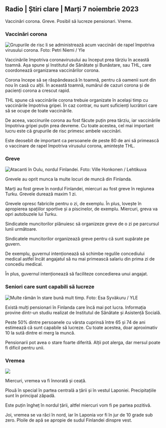 ## Radio \| Știri clare \| Marți 7 noiembrie 2023

Vaccinări corona. Greve. Posibil să lucreze pensionari. Vreme.

### Vaccinări corona

![Grupurile de risc li se administrează acum vaccinări de rapel împotriva virusului corona. Foto: Petri Niemi / Yle](https://images.cdn.yle.fi/image/upload/c_crop,h_2266,w_4027,x_0,y_0/ar_1.7777777777777777,c_fill,g_faces,h_675,w_r200./d_r200./d_1_1q_auto:eco/f_auto/fl_lossy/v1675253861/39-99789363046bc0166b4)

Vaccinările împotriva coronavirusului au început prea târziu în această toamnă. Așa spune și Institutul de Sănătate și Bunăstare, sau THL, care coordonează organizarea vaccinărilor corona.

Corona începe să se răspândească în toamnă, pentru că oamenii sunt din nou în casă cu alții. În această toamnă, numărul de cazuri corona și de pacienți corona a crescut rapid.

THL spune că vaccinările corona trebuie organizate în același timp cu vaccinările împotriva gripei. În caz contrar, nu sunt suficienți lucrători care să se ocupe de toate vaccinările.

De aceea, vaccinurile corona au fost făcute puțin prea târziu, iar vaccinările împotriva gripei puțin prea devreme. Cu toate acestea, cel mai important lucru este că grupurile de risc primesc ambele vaccinări.

Este deosebit de important ca persoanele de peste 80 de ani să primească o vaccinare de rapel împotriva virusului corona, amintește THL.

### Greve

![Atacanti în Oulu, nordul Finlandei. Foto: Ville Honkonen / Lehtikuva](https://images.cdn.yle.fi/image/upload/c_crop,h_2880,w_5120,x_0,y_533/ar_1.7777777777777777,c_fill,g_faces,h_6710,wd_1205.q_auto:eco/f_auto/fl_lossy/v1699368229/39-11968696549f7933eb81)

Grevele au oprit munca la multe locuri de muncă din Finlanda.

Marți au fost greve în nordul Finlandei, miercuri au fost greve în regiunea Turku. Grevele durează maxim 1 zi.

Grevele opresc fabricile pentru o zi, de exemplu. În plus, lovește în apropierea spațiilor sportive și a piscinelor, de exemplu. Miercuri, greva va opri autobuzele lui Turku.

Sindicatele muncitorilor plănuiesc să organizeze greve de o zi pe parcursul lunii următoare.

Sindicatele muncitorilor organizează greve pentru că sunt supărate pe guvern.

De exemplu, guvernul intenționează să schimbe regulile concediului medical astfel încât angajatul să nu mai primească salariu din prima zi de concediu medical.

În plus, guvernul intenționează să faciliteze concedierea unui angajat.

### Seniori care sunt capabili să lucreze

![Multe rămân în stare bună mult timp. Foto: Esa Syväkuru / YLE](https://images.cdn.yle.fi/image/upload/c_crop,h_3375,w_6000,x_0,y_47/ar_1.7777777777777777,c_fill,g_faces,h_6701,wd_r_1201.q_auto:eco/f_auto/fl_lossy/v1568642672/39-5915475d7f9625891ee)

Există mulți pensionari în Finlanda care încă mai pot lucra. Informația provine dintr-un studiu realizat de Institutul de Sănătate și Asistență Socială.

Peste 50% dintre persoanele cu vârsta cuprinsă între 65 și 74 de ani estimează că sunt capabile să lucreze. Cu toate acestea, doar aproximativ 10 la sută dintre ei merg la muncă.

Pensionarii pot avea o stare foarte diferită. Alții pot alerga, dar mersul poate fi dificil pentru unii.

### Vremea

![](https://images.cdn.yle.fi/image/upload/c_crop,h_1080,w_1919,x_0,y_0/ar_1.7777777777777777,c_fill,g_faces,h_675,w_1200/dpr_auto1eco.0/dpr_1eco:0/dpr_autof_auto/fl_lossy/v1699373925/39-1197270654a63406a4f5)

Miercuri, vremea va fi înnorată și ceață.

Plouă în special în partea centrală a țării și în vestul Laponiei. Precipitațiile sunt în principal zăpadă.

Este puțin îngheț în nordul țării, altfel miercuri vom fi pe partea pozitivă.

Joi, vremea se va răci în nord, iar în Laponia vor fi în jur de 10 grade sub zero. Ploile de apă se apropie de sudul Finlandei dinspre vest.